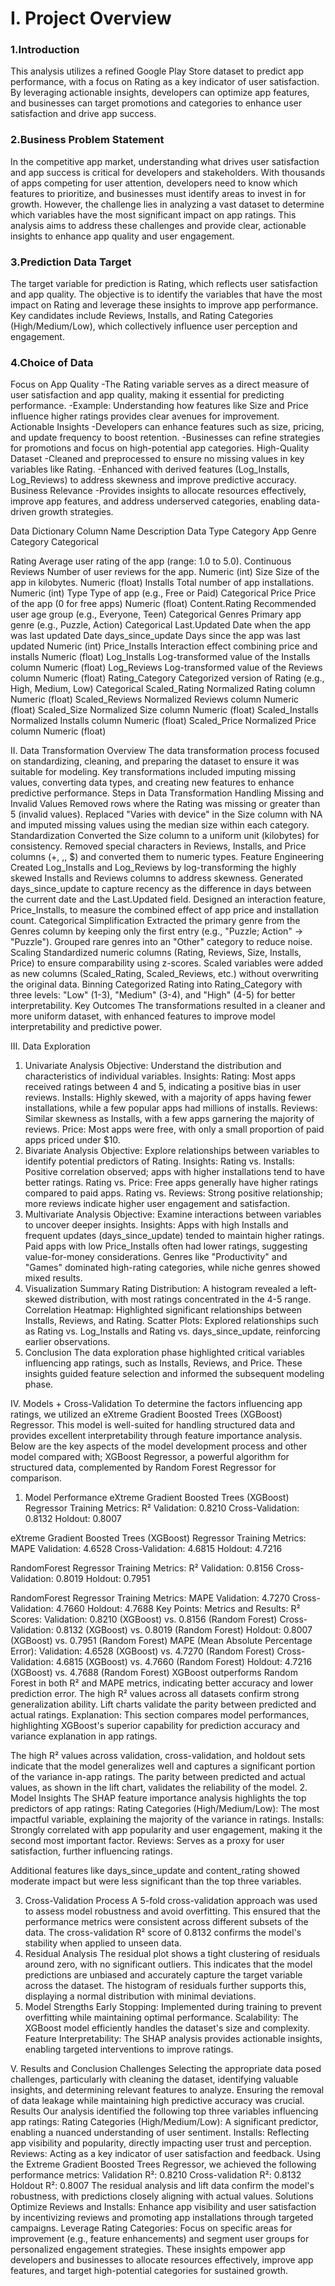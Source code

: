 # I. ​Project Overview 
### 1.Introduction
This analysis utilizes a refined Google Play Store dataset to predict app performance, with a focus on Rating as a key indicator of user satisfaction. By leveraging actionable insights, developers can optimize app features, and businesses can target promotions and categories to enhance user satisfaction and drive app success.

### 2.Business Problem Statement
In the competitive app market, understanding what drives user satisfaction and app success is critical for developers and stakeholders. With thousands of apps competing for user attention, developers need to know which features to prioritize, and businesses must identify areas to invest in for growth. However, the challenge lies in analyzing a vast dataset to determine which variables have the most significant impact on app ratings. This analysis aims to address these challenges and provide clear, actionable insights to enhance app quality and user engagement.
### 3.Prediction Data Target
The target variable for prediction is Rating, which reflects user satisfaction and app quality. The objective is to identify the variables that have the most impact on Rating and leverage these insights to improve app performance. Key candidates include Reviews, Installs, and Rating Categories (High/Medium/Low), which collectively influence user perception and engagement.
### 4.Choice of Data
Focus on App Quality
-The Rating variable serves as a direct measure of user satisfaction and app quality, making it essential for predicting performance.
-Example: Understanding how features like Size and Price influence higher ratings provides clear avenues for improvement.
Actionable Insights
-Developers can enhance features such as size, pricing, and update frequency to boost retention.
-Businesses can refine strategies for promotions and focus on high-potential app categories.
High-Quality Dataset
-Cleaned and preprocessed to ensure no missing values in key variables like Rating.
-Enhanced with derived features (Log_Installs, Log_Reviews) to address skewness and improve predictive accuracy.
Business Relevance
-Provides insights to allocate resources effectively, improve app features, and address underserved categories, enabling data-driven growth strategies.

Data Dictionary
Column Name
Description
Data Type
Category
App Genre Category 
Categorical


Rating
Average user rating of the app (range: 1.0 to 5.0).
Continuous
Reviews
Number of user reviews for the app.
Numeric (int)
Size
Size of the app in kilobytes.
Numeric (float)
Installs
Total number of app installations.
Numeric (int)
Type
Type of app (e.g., Free or Paid)
Categorical
Price
Price of the app (0 for free apps)
Numeric (float)
Content.Rating
Recommended user age group (e.g., Everyone, Teen)
Categorical
Genres
Primary app genre (e.g., Puzzle, Action)
Categorical
Last.Updated
Date when the app was last updated
Date
days_since_update
Days since the app was last updated
Numeric (int)
Price_Installs
Interaction effect combining price and installs
Numeric (float)
Log_Installs
Log-transformed value of the Installs column
Numeric (float)
Log_Reviews
Log-transformed value of the Reviews column
Numeric (float)
Rating_Category
Categorized version of Rating (e.g., High, Medium, Low)
Categorical
Scaled_Rating
Normalized Rating column
Numeric (float)
Scaled_Reviews
Normalized Reviews column
Numeric (float)
Scaled_Size
Normalized Size column
Numeric (float)
Scaled_Installs
Normalized Installs column
Numeric (float)
Scaled_Price
Normalized Price column
Numeric (float)



II. Data Transformation
Overview
The data transformation process focused on standardizing, cleaning, and preparing the dataset to ensure it was suitable for modeling. Key transformations included imputing missing values, converting data types, and creating new features to enhance predictive performance.
Steps in Data Transformation
Handling Missing and Invalid Values
Removed rows where the Rating was missing or greater than 5 (invalid values).
Replaced "Varies with device" in the Size column with NA and imputed missing values using the median size within each category.
Standardization
Converted the Size column to a uniform unit (kilobytes) for consistency.
Removed special characters in Reviews, Installs, and Price columns (+, ,, $) and converted them to numeric types.
Feature Engineering
Created Log_Installs and Log_Reviews by log-transforming the highly skewed Installs and Reviews columns to address skewness.
Generated days_since_update to capture recency as the difference in days between the current date and the Last.Updated field.
Designed an interaction feature, Price_Installs, to measure the combined effect of app price and installation count.
Categorical Simplification
Extracted the primary genre from the Genres column by keeping only the first entry (e.g., "Puzzle; Action" → "Puzzle").
Grouped rare genres into an "Other" category to reduce noise.
Scaling
Standardized numeric columns (Rating, Reviews, Size, Installs, Price) to ensure comparability using z-scores.
Scaled variables were added as new columns (Scaled_Rating, Scaled_Reviews, etc.) without overwriting the original data.
Binning
Categorized Rating into Rating_Category with three levels: "Low" (1-3), "Medium" (3-4), and "High" (4-5) for better interpretability.
Key Outcomes
The transformations resulted in a cleaner and more uniform dataset, with enhanced features to improve model interpretability and predictive power.

III. Data Exploration
1. Univariate Analysis
Objective: Understand the distribution and characteristics of individual variables.
Insights:
Rating: Most apps received ratings between 4 and 5, indicating a positive bias in user reviews.
Installs: Highly skewed, with a majority of apps having fewer installations, while a few popular apps had millions of installs.
Reviews: Similar skewness as Installs, with a few apps garnering the majority of reviews.
Price: Most apps were free, with only a small proportion of paid apps priced under $10.
2. Bivariate Analysis
Objective: Explore relationships between variables to identify potential predictors of Rating.
Insights:
Rating vs. Installs: Positive correlation observed; apps with higher installations tend to have better ratings.
Rating vs. Price: Free apps generally have higher ratings compared to paid apps.
Rating vs. Reviews: Strong positive relationship; more reviews indicate higher user engagement and satisfaction.
3. Multivariate Analysis
Objective: Examine interactions between variables to uncover deeper insights.
Insights:
Apps with high Installs and frequent updates (days_since_update) tended to maintain higher ratings.
Paid apps with low Price_Installs often had lower ratings, suggesting value-for-money considerations.
Genres like "Productivity" and "Games" dominated high-rating categories, while niche genres showed mixed results.
4. Visualization Summary
Rating Distribution: A histogram revealed a left-skewed distribution, with most ratings concentrated in the 4-5 range.
Correlation Heatmap: Highlighted significant relationships between Installs, Reviews, and Rating.
Scatter Plots: Explored relationships such as Rating vs. Log_Installs and Rating vs. days_since_update, reinforcing earlier observations.
5. Conclusion
The data exploration phase highlighted critical variables influencing app ratings, such as Installs, Reviews, and Price. These insights guided feature selection and informed the subsequent modeling phase.

IV. Models + Cross-Validation
To determine the factors influencing app ratings, we utilized an eXtreme Gradient Boosted Trees (XGBoost) Regressor. This model is well-suited for handling structured data and provides excellent interpretability through feature importance analysis. Below are the key aspects of the model development process and other model compared with; XGBoost Regressor, a powerful algorithm for structured data, complemented by Random Forest Regressor for comparison.
1. Model Performance
eXtreme Gradient Boosted Trees (XGBoost) Regressor
Training Metrics: R²
Validation: 0.8210
Cross-Validation: 0.8132
Holdout: 0.8007

eXtreme Gradient Boosted Trees (XGBoost) Regressor
Training Metrics: MAPE
Validation: 4.6528
Cross-Validation: 4.6815
Holdout: 4.7216

RandomForest Regressor
Training Metrics: R²
Validation: 0.8156
Cross-Validation: 0.8019
Holdout: 0.7951

RandomForest Regressor
Training Metrics: MAPE
Validation: 4.7270
Cross-Validation: 4.7660
Holdout: 4.7688
Key Points:
Metrics and Results:
R² Scores:
Validation: 0.8210 (XGBoost) vs. 0.8156 (Random Forest)
Cross-Validation: 0.8132 (XGBoost) vs. 0.8019 (Random Forest)
Holdout: 0.8007 (XGBoost) vs. 0.7951 (Random Forest)
MAPE (Mean Absolute Percentage Error):
Validation: 4.6528 (XGBoost) vs. 4.7270 (Random Forest)
Cross-Validation: 4.6815 (XGBoost) vs. 4.7660 (Random Forest)
Holdout: 4.7216 (XGBoost) vs. 4.7688 (Random Forest)
XGBoost outperforms Random Forest in both R² and MAPE metrics, indicating better accuracy and lower prediction error. The high R² values across all datasets confirm strong generalization ability. Lift charts validate the parity between predicted and actual ratings.
Explanation: This section compares model performances, highlighting XGBoost's superior capability for prediction accuracy and variance explanation in app ratings.

The high R² values across validation, cross-validation, and holdout sets indicate that the model generalizes well and captures a significant portion of the variance in-app ratings. The parity between predicted and actual values, as shown in the lift chart, validates the reliability of the model.
2. Model Insights
The SHAP feature importance analysis highlights the top predictors of app ratings:
Rating Categories (High/Medium/Low): The most impactful variable, explaining the majority of the variance in ratings.
Installs: Strongly correlated with app popularity and user engagement, making it the second most important factor.
Reviews: Serves as a proxy for user satisfaction, further influencing ratings.

Additional features like days_since_update and content_rating showed moderate impact but were less significant than the top three variables.

3. Cross-Validation Process
A 5-fold cross-validation approach was used to assess model robustness and avoid overfitting. This ensured that the performance metrics were consistent across different subsets of the data.
The cross-validation R² score of 0.8132 confirms the model's stability when applied to unseen data.
4. Residual Analysis
The residual plot shows a tight clustering of residuals around zero, with no significant outliers. This indicates that the model predictions are unbiased and accurately capture the target variable across the dataset.
The histogram of residuals further supports this, displaying a normal distribution with minimal deviations.
5. Model Strengths
Early Stopping: Implemented during training to prevent overfitting while maintaining optimal performance.
Scalability: The XGBoost model efficiently handles the dataset's size and complexity.
Feature Interpretability: The SHAP analysis provides actionable insights, enabling targeted interventions to improve ratings.


V. Results and Conclusion 
Challenges
Selecting the appropriate data posed challenges, particularly with cleaning the dataset, identifying valuable insights, and determining relevant features to analyze. Ensuring the removal of data leakage while maintaining high predictive accuracy was crucial.
Results
Our analysis identified the following top three variables influencing app ratings:
Rating Categories (High/Medium/Low): A significant predictor, enabling a nuanced understanding of user sentiment.
Installs: Reflecting app visibility and popularity, directly impacting user trust and perception.
Reviews: Acting as a key indicator of user satisfaction and feedback.
Using the Extreme Gradient Boosted Trees Regressor, we achieved the following performance metrics:
Validation R²: 0.8210
Cross-validation R²: 0.8132
Holdout R²: 0.8007
The residual analysis and lift data confirm the model's robustness, with predictions closely aligning with actual values.
Solutions
Optimize Reviews and Installs: Enhance app visibility and user satisfaction by incentivizing reviews and promoting app installations through targeted campaigns.
Leverage Rating Categories: Focus on specific areas for improvement (e.g., feature enhancements) and segment user groups for personalized engagement strategies.
These insights empower app developers and businesses to allocate resources effectively, improve app features, and target high-potential categories for sustained growth.
